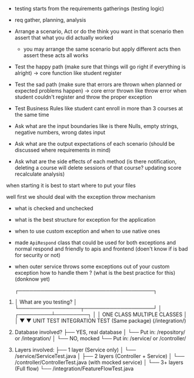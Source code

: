 - testing starts from the requirements gatherings (testing logic)
- req gather, planning, analysis
- Arrange a scenario, Act or do the think you want in that scenario then assert that what you did actually worked
    - you may arrange the same scenario but apply different acts then assert these acts all works
- Test the happy path (make sure that things will go right if everything is alright) -> core function like student
  register
- Test the sad path (make sure that errors are thrown when planned or expected problems happen) -> core error thrown
  like throw error when student couldn't register and throw the proper exception
- Test Business Rules like student cant enroll in more than 3 courses at the same time

- Ask what are the input boundaries like is there Nulls, empty strings, negative numbers, wrong dates input
- Ask what are the output expectations of each scenario (should be discussed where requirements in mind)
- Ask what are the side effects of each method (is there notification, deleting a course will delete sessions of that
  course? updating score recalculate analysis)


when starting it is best to start where to put your files 

well first we should deal with the exception throw mechanism 
- what is checked and unchecked
- what is the best structure for exception for the application
- when to use custom exception and when to use native ones
- made `ApiRespond` class that could be used for both exceptions and normal respond and friendly to apis and frontend (doen't know if is bad for security or not)
- when outer service throws some exceptions out of your custom exception how to handle them ? (what is the best practice for this) (donknow yet)
 


   ┌─────────────────────────────────────┐
1. │   What are you testing?             │
   └─────────────────┬───────────────────┘
                    │
          ┌─────────┴─────────┐
          │                   │
      ONE CLASS          MULTIPLE CLASSES
          │                   │
          ▼                   ▼
     UNIT TEST         INTEGRATION TEST
     (Same package)      (/integration/)


2. Database involved?
├── YES, real database
│   └── Put in: /repository/ or /integration/
│
└── NO, mocked
    └── Put in: /service/ or /controller/


3. Layers involved:
├── 1 layer (Service only)
│   └── /service/ServiceTest.java
│
├── 2 layers (Controller + Service)
│   └── /controller/ControllerTest.java (with mocked service)
│
└── 3+ layers (Full flow)
    └── /integration/FeatureFlowTest.java


